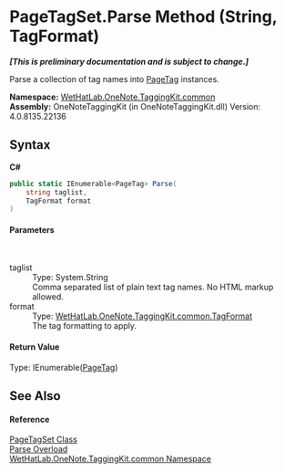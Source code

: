 # PageTagSet.Parse Method (String, TagFormat)
 _**\[This is preliminary documentation and is subject to change.\]**_

Parse a collection of tag names into <a href="81c6e496-d51e-9c76-3ed6-ab5e11c9381c.md">PageTag</a> instances.

**Namespace:**&nbsp;<a href="bcdbab9c-63d1-48a4-6937-af53fb8d9a55.md">WetHatLab.OneNote.TaggingKit.common</a><br />**Assembly:**&nbsp;OneNoteTaggingKit (in OneNoteTaggingKit.dll) Version: 4.0.8135.22136

## Syntax

**C#**<br />
``` C#
public static IEnumerable<PageTag> Parse(
	string taglist,
	TagFormat format
)
```


#### Parameters
&nbsp;<dl><dt>taglist</dt><dd>Type: System.String<br />Comma separated list of plain text tag names. No HTML markup allowed.</dd><dt>format</dt><dd>Type: <a href="ed0ea409-6792-79fa-783f-d7f38c3207b6.md">WetHatLab.OneNote.TaggingKit.common.TagFormat</a><br />The tag formatting to apply.</dd></dl>

#### Return Value
Type: IEnumerable(<a href="81c6e496-d51e-9c76-3ed6-ab5e11c9381c.md">PageTag</a>)

## See Also


#### Reference
<a href="554491c7-28c3-9873-8c41-84e47e982ada.md">PageTagSet Class</a><br /><a href="59569848-f3a4-11da-50c5-eec5a4e441c3.md">Parse Overload</a><br /><a href="bcdbab9c-63d1-48a4-6937-af53fb8d9a55.md">WetHatLab.OneNote.TaggingKit.common Namespace</a><br />